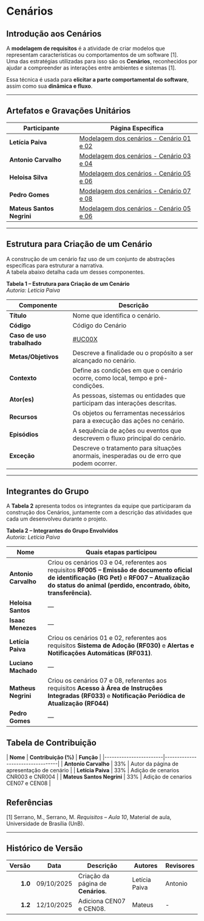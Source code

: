 # Cenários

## Introdução aos Cenários  

A **modelagem de requisitos** é a atividade de criar modelos que representam características ou comportamentos de um software [1].  
Uma das estratégias utilizadas para isso são os **Cenários**, reconhecidos por ajudar a compreender as interações entre ambientes e sistemas [1].  

Essa técnica é usada para **elicitar a parte comportamental do software**, assim como sua **dinâmica e fluxo**.

---

## Artefatos e Gravações Unitários  

| Participante | Página Específica |
|---------------|------------------|
| **Letícia Paiva** | [Modelagem dos cenários - Cenário 01 e 02](/modelagem/gravacoes/leticia/cenarios.md) |
| **Antonio Carvalho** | [Modelagem dos cenários - Cenário 03 e 04](/modelagem/gravacoes/antonio/cenarios.md) |
| **Heloisa Silva** | [Modelagem dos cenários - Cenário 05 e 06](/modelagem/gravacoes/heloisa/cenarios.md) |
| **Pedro Gomes** | [Modelagem dos cenários - Cenário 07 e 08](/modelagem/gravacoes/pedro/cenarios.md) |
| **Mateus Santos Negrini** | [Modelagem dos cenários - Cenário 05 e 06](/modelagem/gravacoes/heloisa/cenarios.md) |



---

## Estrutura para Criação de um Cenário  

A construção de um cenário faz uso de um conjunto de abstrações específicas para estruturar a narrativa.  
A tabela abaixo detalha cada um desses componentes.  

**Tabela 1 – Estrutura para Criação de um Cenário**  
*Autoria: Letícia Paiva*

| **Componente**     | **Descrição**                                                                                      |
|--------------------|----------------------------------------------------------------------------------------------------|
| **Título**         | Nome que identifica o cenário.                                                                     |
| **Código** | Código do Cenário |
| **Caso de uso trabalhado** | [#UC00X](...)|
| **Metas/Objetivos**| Descreve a finalidade ou o propósito a ser alcançado no cenário.                                   |
| **Contexto**       | Define as condições em que o cenário ocorre, como local, tempo e pré-condições.                   |
| **Ator(es)**       | As pessoas, sistemas ou entidades que participam das interações descritas.                         |
| **Recursos**       | Os objetos ou ferramentas necessários para a execução das ações no cenário.                        |
| **Episódios**      | A sequência de ações ou eventos que descrevem o fluxo principal do cenário.                        |
| **Exceção**        | Descreve o tratamento para situações anormais, inesperadas ou de erro que podem ocorrer.           |

---

## Integrantes do Grupo  

A **Tabela 2** apresenta todos os integrantes da equipe que participaram da construção dos Cenários, juntamente com a descrição das atividades que cada um desenvolveu durante o projeto.  

**Tabela 2 – Integrantes do Grupo Envolvidos**  
*Autoria: Letícia Paiva*

| **Nome**            | **Quais etapas participou** |
|---------------------|------------------------------|
| **Antonio Carvalho**| Criou os cenários 03 e 04, referentes aos requisitos **RF005 – Emissão de documento oficial de identificação (RG Pet)** e **RF007 – Atualização do status do animal (perdido, encontrado, óbito, transferência).**                           |
| **Heloisa Santos**  | —                            |
| **Isaac Menezes**   | —                            |
| **Letícia Paiva**   | Criou os cenários 01 e 02, referentes aos requisitos **Sistema de Adoção (RF030)** e **Alertas e Notificações Automáticas (RF031)**. |
| **Luciano Machado** | —                            |
| **Matheus Negrini** | Criou os cenários 07 e 08, referentes aos requisitos **Acesso à Área de Instruções Integradas (RF033)** e **Notificação Periódica de Atualização (RF044)** |
| **Pedro Gomes**     | —                            |


## Tabela de Contribuição

| **Nome**              | **Contribuição (%)** | **Função** |
|------------------------|----------------------------------|
| **Antonio Carvalho**   | 33%                 |  Autor da página de apresentação de cenário | 
| **Letícia Paiva**   | 33%                 | Adição de cenarios CNR003 e CNR004 | 
| **Mateus Santos Negrini**   | 33%                 | Adição de cenarios CEN07 e CEN08 | 

## Referências  

[1] Serrano, M., Serrano, M. *Requisitos – Aula 10*, Material de aula, Universidade de Brasília (UnB).

---

## Histórico de Versão  

| **Versão** | **Data**   | **Descrição**                                                        | **Autores** | **Revisores** |
|-----------:|------------|--------------------------------------------------------------------|--------------|---------------|
| **1.0**    | 09/10/2025 | Criação da página de **Cenários**.| Letícia Paiva | Antonio |
| **1.2**    | 12/10/2025 | Adiciona CEN07 e CEN08.| Mateus | - |
